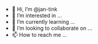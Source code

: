 - 👋 Hi, I’m @jan-tink
- 👀 I’m interested in ...
- 🌱 I’m currently learning ...
- 💞️ I’m looking to collaborate on ...
- 📫 How to reach me ...

<!---
jan-tink/jan-tink is a ✨ special ✨ repository because its `README.md` (this file) appears on your GitHub profile.
You can click the Preview link to take a look at your changes.
--->
